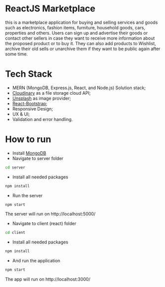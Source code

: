 # ReactJS Marketplace 

this is a marketplace application for buying and selling services and goods such as electronics, fashion items, furniture, household goods, cars, properties and others. Users can sign up and advertise their goods or contact other sellers in case they want to receive more information about the proposed product or to buy it. They can also add products to Wishlist, archive their old sells or unarchive them if they want to be public again after some time. 



# Tech Stack



- MERN (MongoDB, Express.js, React, and Node.js) Solution stack;
- [Cloudinary](https://cloudinary.com/) as a file storage cloud API;
- [Unsplash](https://unsplash.com/) as image provider;
- [React-Bootstrap](https://react-bootstrap.github.io/);
- Responsive Design;
- UX & UI;
- Validation and error handling.

# How to run 

- Install [MongoDB](https://www.mongodb.com/try/download)
- Navigate to server folder
```bash
cd server
```
- Install all needed packages
```bash
npm install
```
- Run the server
```bash
npm start
```
The server will run on http://localhost:5000/

- Navigate to client (react) folder
```bash
cd client
```
- Install all needed packages
```bash
npm install
```
- And run the application
```bash
npm start
```
The app will run on http://localhost:3000/

